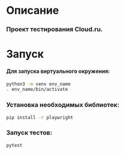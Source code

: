 # Описание

### Проект тестирования Cloud.ru.
  
# Запуск


#### Для запуска виртуального окружения:
```bash
python3 -m venv env_name
. env_name/bin/activate
```

### Установка необходимых библиотек:
```bash
pip install -r playwright
```

### Запуск тестов:
```bash
pytest 
```
